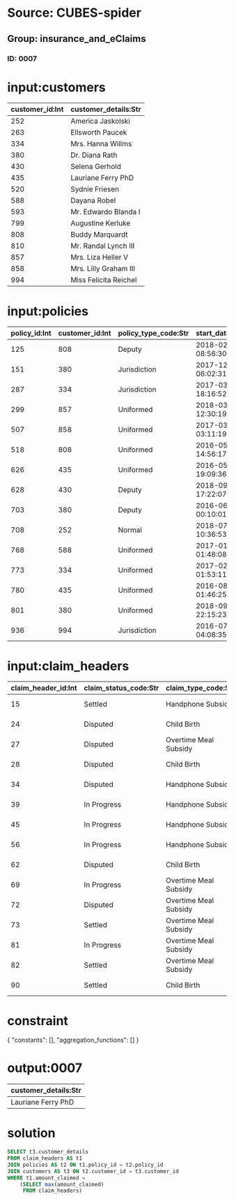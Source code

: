 # Source: CUBES-spider
## Group: insurance_and_eClaims
### ID: 0007

# input:customers

| customer_id:Int | customer_details:Str |
|---|---|
| 252 | America Jaskolski |
| 263 | Ellsworth Paucek |
| 334 | Mrs. Hanna Willms |
| 380 | Dr. Diana Rath |
| 430 | Selena Gerhold |
| 435 | Lauriane Ferry PhD |
| 520 | Sydnie Friesen |
| 588 | Dayana Robel |
| 593 | Mr. Edwardo Blanda I |
| 799 | Augustine Kerluke |
| 808 | Buddy Marquardt |
| 810 | Mr. Randal Lynch III |
| 857 | Mrs. Liza Heller V |
| 858 | Mrs. Lilly Graham III |
| 994 | Miss Felicita Reichel |

# input:policies

| policy_id:Int | customer_id:Int | policy_type_code:Str | start_date:Str | end_date:Str |
|---|---|---|---|---|
| 125 | 808 | Deputy | 2018-02-10 08:56:30 | 2018-03-18 09:17:26 |
| 151 | 380 | Jurisdiction | 2017-12-20 06:02:31 | 2017-09-16 22:04:13 |
| 287 | 334 | Jurisdiction | 2017-03-16 18:16:52 | 2017-11-24 06:36:51 |
| 299 | 857 | Uniformed | 2018-03-13 12:30:19 | 2018-01-22 05:24:10 |
| 507 | 858 | Uniformed | 2017-03-19 03:11:19 | 2017-11-01 00:41:27 |
| 518 | 808 | Uniformed | 2016-05-11 14:56:17 | 2018-03-15 05:02:00 |
| 626 | 435 | Uniformed | 2016-05-14 19:09:36 | 2018-01-18 06:17:36 |
| 628 | 430 | Deputy | 2018-09-19 17:22:07 | 2018-01-01 23:58:06 |
| 703 | 380 | Deputy | 2016-06-04 00:10:01 | 2018-01-19 22:45:33 |
| 708 | 252 | Normal | 2018-07-21 10:36:53 | 2018-03-07 13:52:47 |
| 768 | 588 | Uniformed | 2017-01-01 01:48:08 | 2017-09-30 03:16:49 |
| 773 | 334 | Uniformed | 2017-02-11 01:53:11 | 2018-01-15 03:23:05 |
| 780 | 435 | Uniformed | 2016-08-02 01:46:25 | 2018-03-03 18:36:22 |
| 801 | 380 | Uniformed | 2018-09-05 22:15:23 | 2018-03-17 10:16:59 |
| 936 | 994 | Jurisdiction | 2016-07-23 04:08:35 | 2017-10-07 08:29:25 |

# input:claim_headers

| claim_header_id:Int | claim_status_code:Str | claim_type_code:Str | policy_id:Int | date_of_claim:Str | date_of_settlement:Str | amount_claimed:Dbl | amount_piad:Dbl |
|---|---|---|---|---|---|---|---|
| 15 | Settled | Handphone Subsidy | 518 | 2016-05-31 06:07:11 | 2018-02-23 03:46:38 | 349.15 | 582.03 |
| 24 | Disputed | Child Birth | 518 | 2016-12-30 21:43:21 | 2017-10-08 21:43:14 | 318.16 | 309.2 |
| 27 | Disputed | Overtime Meal Subsidy | 518 | 2017-05-01 13:34:43 | 2017-11-16 04:06:05 | 362.71 | 132.97 |
| 28 | Disputed | Child Birth | 287 | 2016-10-01 00:40:00 | 2017-10-20 02:24:21 | 789.19 | 113.86 |
| 34 | Disputed | Handphone Subsidy | 518 | 2016-04-10 01:36:18 | 2017-10-17 07:02:17 | 270.49 | 643.82 |
| 39 | In Progress | Handphone Subsidy | 518 | 2016-09-17 05:05:07 | 2018-01-07 05:28:53 | 616.12 | 773.5 |
| 45 | In Progress | Handphone Subsidy | 507 | 2016-06-12 23:04:58 | 2018-01-16 06:35:15 | 676.81 | 289.09 |
| 56 | In Progress | Handphone Subsidy | 626 | 2016-04-09 03:04:29 | 2017-11-21 09:06:04 | 818.15 | 826.0 |
| 62 | Disputed | Child Birth | 626 | 2017-07-05 02:54:30 | 2018-03-08 13:00:23 | 182.79 | 558.7 |
| 69 | In Progress | Overtime Meal Subsidy | 626 | 2016-12-17 08:28:16 | 2017-12-20 09:58:14 | 867.57 | 133.72 |
| 72 | Disputed | Overtime Meal Subsidy | 626 | 2017-07-09 17:06:09 | 2017-12-06 15:01:14 | 672.06 | 227.84 |
| 73 | Settled | Overtime Meal Subsidy | 626 | 2016-11-15 13:12:02 | 2018-01-21 05:51:01 | 228.45 | 794.63 |
| 81 | In Progress | Overtime Meal Subsidy | 628 | 2016-09-26 04:03:48 | 2017-12-20 19:06:12 | 783.42 | 779.59 |
| 82 | Settled | Overtime Meal Subsidy | 125 | 2016-09-29 02:42:22 | 2017-12-06 17:10:03 | 756.27 | 612.74 |
| 90 | Settled | Child Birth | 125 | 2016-09-28 18:53:22 | 2017-10-17 22:03:17 | 425.98 | 536.99 |

# constraint

{
  "constants": [],
  "aggregation_functions": []
}

# output:0007

| customer_details:Str |
|---|
| Lauriane Ferry PhD |

# solution

```sql
SELECT t3.customer_details
FROM claim_headers AS t1
JOIN policies AS t2 ON t1.policy_id = t2.policy_id
JOIN customers AS t3 ON t2.customer_id = t3.customer_id
WHERE t1.amount_claimed =
    (SELECT max(amount_claimed)
     FROM claim_headers)
```
